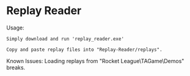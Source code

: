 # Replay Reader

Usage:

    Simply download and run 'replay_reader.exe'
    
    Copy and paste replay files into "Replay-Reader/replays".
    
Known Issues:
    Loading replays from "Rocket League\TAGame\Demos" breaks. 